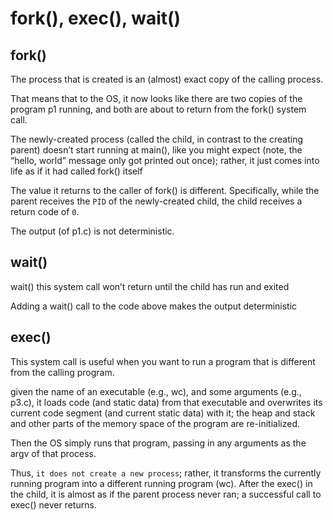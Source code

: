 # fork(), exec(), wait()


## fork()
The process that is created is an (almost) exact copy of the calling process. 

That means that to the OS, it now looks like there are two copies of
the program p1 running, and both are about to return from the fork()
system call. 

The newly-created process (called the child, in contrast to the
creating parent) doesn’t start running at main(), like you might expect
(note, the “hello, world” message only got printed out once); rather, it
just comes into life as if it had called fork() itself

The value it returns to the caller of fork() is different. Specifically, while the parent receives the `PID` of the newly-created child, the child receives a return code of `0`. 

The output (of p1.c) is not deterministic.



## wait()
wait() this system call won’t return until the child has run and exited

Adding a wait() call to the code above makes the output deterministic


## exec()
This system call is useful when you want to run a program that is different from the calling program.

given the name of an executable (e.g., wc), and some arguments (e.g., p3.c), it loads code (and static data) from that executable and overwrites its current code segment (and current static data) with it; the heap and stack and other parts of the memory space of the program are re-initialized. 

Then the OS simply runs that program, passing in any arguments as the argv of that process. 

Thus, `it does not create a new process`; rather, it transforms the currently running program into a different running program (wc). After the exec() in the child, it is almost as if the parent process never ran; a successful call to exec()
never returns.